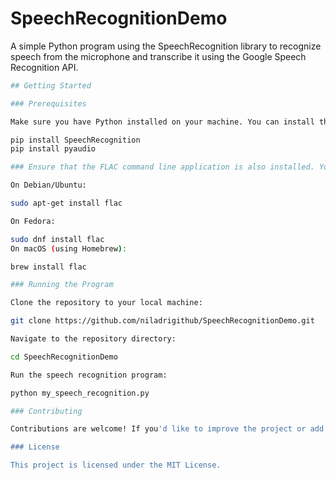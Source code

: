 # SpeechRecognitionDemo

A simple Python program using the SpeechRecognition library to recognize speech from the microphone and transcribe it using the Google Speech Recognition API.


```bash
## Getting Started

### Prerequisites

Make sure you have Python installed on your machine. You can install the required dependencies using:

pip install SpeechRecognition
pip install pyaudio

### Ensure that the FLAC command line application is also installed. You can install it based on your operating system:

On Debian/Ubuntu:

sudo apt-get install flac

On Fedora:

sudo dnf install flac
On macOS (using Homebrew):

brew install flac

### Running the Program

Clone the repository to your local machine:

git clone https://github.com/niladrigithub/SpeechRecognitionDemo.git

Navigate to the repository directory:

cd SpeechRecognitionDemo

Run the speech recognition program:

python my_speech_recognition.py

### Contributing

Contributions are welcome! If you'd like to improve the project or add new features, feel free to fork the repository and submit a pull request.

### License

This project is licensed under the MIT License.
